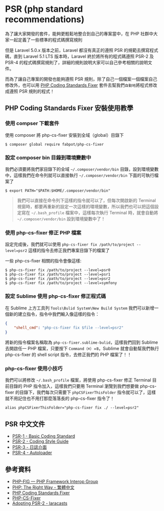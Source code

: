 # PSR (php standard recommendations)

為了讓大家開發的套件，能夠更輕鬆地整合到自己的專案當中，在 PHP 社群中大家一起定義了一些標準的程式碼撰寫規則

但是 Laravel 5.0.x 版本之前，Laravel 都沒有真正的遵照 PSR 的規範去撰寫程式碼，直到 Laravel 5.1 LTS 版本時，Laravel 終於將所有的程式碼遵照 PSR-2 及 PSR-4 的程式碼撰寫規則了，詳細的規則說明大家可以自己參考相關的說明文件。

而為了讓自己專案的開發也能夠遵照 PSR 規則，除了自己一個檔案一個檔案自己修改外，也可以用 [PHP Coding Standards Fixer](http://cs.sensiolabs.org/) 套件去幫我們`自動地`將程式修改成遵照 PSR 規則的程式！

## PHP Coding Standards Fixer 安裝使用教學

### 使用 compser 下載套件

使用 composer 將 php-cs-fixer 安裝到全域（global）目錄下


```shell
$ composer global require fabpot/php-cs-fixer
```

### 設定 composer bin 目錄到環境變數中

我們必須要將我們家目錄下的全域 `~/.composer/vendor/bin` 目錄，設到環境變數中，這樣我們在命令列就可以直接執行 `~/.composer/vendor/bin` 下面的可執行檔案了

```shell
$ export PATH="$PATH:$HOME/.composer/vendor/bin"
```

> 我們可以直接在命令列下這樣的指令就可以了，但每次開啟新的 Terminal 視窗時，都要再重新的設定一次這樣的環境變數，所以我們也可以把這個設定寫在 `~/.bash_profile` 檔案中，這樣每次執行 Terminal 時，就會自動將 `~/.composer/vendor/bin` 設到環境變數中了！


### 使用 php-cs-fixer 修正 PHP 檔案

設定完成後，我們就可以使用 `php-cs-fixer fix /path/to/project --level=psr2` 這樣的指令去修正我們專案目錄下的檔案了

一些 php-cs-fixer 相關的指令會像這樣:

```shell
$ php-cs-fixer fix /path/to/project --level=psr0
$ php-cs-fixer fix /path/to/project --level=psr1
$ php-cs-fixer fix /path/to/project --level=psr2
$ php-cs-fixer fix /path/to/project --level=symfony
```

### 設定 Sublime 使用 php-cs-fixer 修正程式碼

在 Sublime 上方工具列 `Tools\Bulid System\New Build System` 我們可以新增一個新的建立指令，指令中我們輸入像這樣的指令：

```json
{
	"shell_cmd": "php-cs-fixer fix $file --level=psr2"
}

```

將新的指令檔案名稱取為 `php-cs-fixer.sublime-bulid`，這樣我們回到 Sublime 去開啟任一 PHP 檔案，只要按下 `Command（⌘）`+`B`，Sublime 就會自動幫我們執行 php-cs-fixer 的 shell script 指令，去修正我們的 PHP 檔案了！！

### php-cs-fixer 使用小技巧

我們可以將修改 `~/.bash_profile` 檔案，將使用 php-cs-fixer 修正 Terminal 目前目錄的 PHP 指令加入，這樣我們只要用 Terminal 瀏覽到我們想要做 php-cs-fixer 的目錄下，我們每次只需要下 `phpCSFixerThisFolder` 指令就可以了，這樣就不用記住也不用打那麼落落長的 php-cs-fixer 指令了！

```shell
alias phpCSFixerThisFolder="php-cs-fixer fix ./ --level=psr2"
```


## PSR 中文文件
* [PSR-1 - Basic Coding Standard](https://github.com/laravel-taiwan/fig-standards/blob/master/accepted/zh-TW/PSR-1-basic-coding-standard.md)
* [PSR-2 - Coding Style Guide](https://github.com/laravel-taiwan/fig-standards/blob/master/accepted/zh-TW/PSR-2-coding-style-guide.md)
* [PSR-3 - 日誌介面](https://github.com/laravel-taiwan/fig-standards/blob/master/accepted/zh-TW/PSR-3-logger-interface.md)
* [PSR-4 - Autoloader](https://github.com/laravel-taiwan/fig-standards/blob/master/accepted/zh-TW/PSR-4-autoloader.md)

## 參考資料
* [PHP-FIG — PHP Framework Interop Group](http://www.php-fig.org/)
* [PHP: The Right Way - 繁體中文](http://laravel-taiwan.github.io/php-the-right-way/)
* [PHP Coding Standards Fixer](http://cs.sensiolabs.org)
* [PHP-CS-Fixer](https://github.com/FriendsOfPHP/PHP-CS-Fixer)
* [Adopting PSR-2 - laracasts](https://laracasts.com/series/whats-new-in-laravel-5-1/episodes/1)
